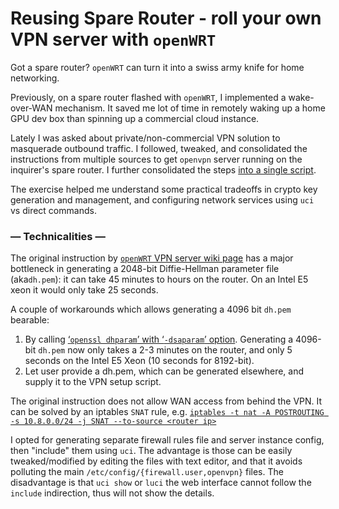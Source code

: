 # Reusing Spare Router - roll your own VPN server with `openWRT`

Got a spare router?  `openWRT` can turn it into a swiss army knife for home networking.

Previously, on a spare router flashed with `openWRT`, I implemented a wake-over-WAN mechanism.  It saved me lot of time in remotely waking up a home GPU dev box than spinning up a commercial cloud instance.

Lately I was asked about private/non-commercial VPN solution to masquerade outbound traffic.  I followed, tweaked, and consolidated the instructions from multiple sources to get `openvpn` server running on the inquirer's spare router. I further consolidated the steps [into a single script](https://gist.github.com/philtrade/88bf4168b33b35b04667c5d56bfbfd10).

The exercise helped me understand some practical tradeoffs in crypto key generation and management, and configuring network services using `uci` vs direct commands.


### — Technicalities —

The original instruction by [`openWRT` VPN server wiki page](https://openwrt.org/docs/guide-user/services/vpn/openvpn/server) has a major bottleneck in generating a 2048-bit Diffie-Hellman parameter file (aka`dh.pem`): it can take 45 minutes to hours on the router.  On an Intel E5 xeon it would only take 25 seconds.

A couple of workarounds which allows generating a 4096 bit `dh.pem` bearable:

1. By calling [‘`openssl dhparam`’ with ‘`-dsaparam`’ option](https://security.stackexchange.com/questions/95178/diffie-hellman-parameters-still-calculating-after-24-hours).  Generating a 4096-bit `dh.pem` now only takes a 2-3 minutes on the router, and only 5 seconds on the Intel E5 Xeon (10 seconds for 8192-bit).
2. Let user provide a dh.pem, which can be generated elsewhere, and supply it to the VPN setup script.

The original instruction does not allow WAN access from behind the VPN. It can be solved by an iptables `SNAT` rule, e.g. [`iptables -t nat -A POSTROUTING -s 10.8.0.0/24 -j SNAT --to-source <router ip>`](http://dani.foroselectronica.es/openvpn-openwrt-secure-browsing-from-your-mobile-phone-283/)

I opted for generating separate firewall rules file and server instance config, then "include" them using `uci`.  The advantage is those can be easily tweaked/modified by editing the files with text editor, and that it avoids polluting the main `/etc/config/{firewall.user,openvpn}` files.  The disadvantage is that `uci show` or `luci` the web interface cannot follow the `include` indirection, thus will not show the details.
